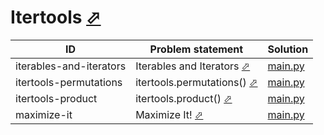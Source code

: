 # Itertools [⬀](https://www.hackerrank.com/domains/python/py-itertools)


| ID                      | Problem statement                                                                          | Solution                                   |
|-------------------------|--------------------------------------------------------------------------------------------|--------------------------------------------|
| iterables-and-iterators | Iterables and Iterators [⬀](https://www.hackerrank.com/challenges/iterables-and-iterators) | [main.py](iterables-and-iterators/main.py) |
| itertools-permutations  | itertools.permutations() [⬀](https://www.hackerrank.com/challenges/itertools-permutations) | [main.py](itertools-permutations/main.py)  |
| itertools-product       | itertools.product() [⬀](https://www.hackerrank.com/challenges/itertools-product)           | [main.py](itertools-product/main.py)       |
| maximize-it             | Maximize It! [⬀](https://www.hackerrank.com/challenges/maximize-it)                        | [main.py](maximize-it/main.py)             |


